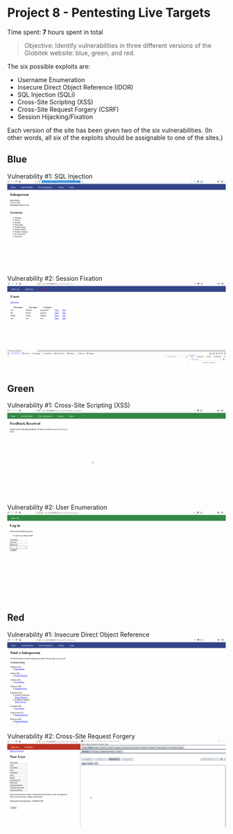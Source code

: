 # Project 8 - Pentesting Live Targets

Time spent: **7** hours spent in total

> Objective: Identify vulnerabilities in three different versions of the Globitek website: blue, green, and red.

The six possible exploits are:
* Username Enumeration
* Insecure Direct Object Reference (IDOR)
* SQL Injection (SQLi)
* Cross-Site Scripting (XSS)
* Cross-Site Request Forgery (CSRF)
* Session Hijacking/Fixation

Each version of the site has been given two of the six vulnerabilities. (In other words, all six of the exploits should be assignable to one of the sites.)

## Blue

Vulnerability #1: SQL Injection
![](https://github.com/baronanriel/codepath_Hw8/blob/master/codepathWk8_SQLi.gif)

Vulnerability #2: Session Fixation
![](https://github.com/baronanriel/codepath_Hw8/blob/master/codepathWk8_sessionFixation.gif)

## Green

Vulnerability #1: Cross-Site Scripting (XSS)
![](https://github.com/baronanriel/codepath_Hw8/blob/master/codepathWk8_XSS.gif)

Vulnerability #2: User Enumeration
![](https://github.com/baronanriel/codepath_Hw8/blob/master/codepathWk8_UserEnum.gif)

## Red

Vulnerability #1: Insecure Direct Object Reference
![](https://github.com/baronanriel/codepath_Hw8/blob/master/codepathWk8_IDOR.gif)

Vulnerability #2: Cross-Site Request Forgery
![](https://github.com/baronanriel/codepath_Hw8/blob/master/codepathWk8_CSRF.gif)

